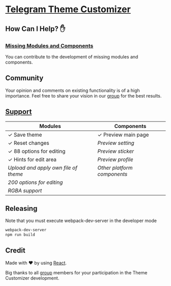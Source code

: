 # [Telegram Theme Customizer](http://livedemo.stickhands.com/tg_theme_customizer/)

## How Can I Help? :hand:

### [Missing Modules and Components](#missing-components)

You can contribute to the development of missing modules and components.

## Community

Your opinion and comments on existing functionality is of a high importance. Feel free to share your vision in our [group](https://t.me/theme_customizer) for the best results.

## [Support](#missing-components)

|     Modules                              |           Components           |
|------------------------------------------|--------------------------------|
| ✓ Save theme                             | ✓ Preview main page            |
| ✓ Reset changes                          | *Preview setting*              |
| ✓ 88 options for editing                 | *Preview sticker*              |
| ✓ Hints for edit area                    | *Preview profile*              |
|   *Upload and apply own file of theme*   | *Other platform components*    |
|   *200 options for editing*              |                                |
|   *RGBA support*                         |                                |

## Releasing

Note that you must execute webpack-dev-server in the developer mode

```sh
webpack-dev-server
npm run build
```

## Credit

Made with :heart: by using [React](https://github.com/facebook/react).

Big thanks to all [group](https://t.me/theme_customizer) members for your participation in the Theme Customizer development.